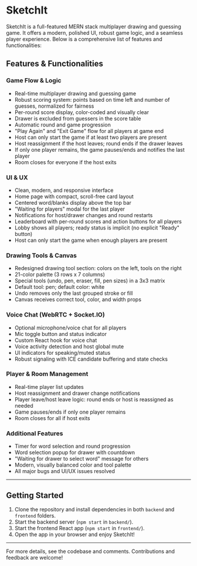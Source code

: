 # SketchIt

SketchIt is a full-featured MERN stack multiplayer drawing and guessing game. It offers a modern, polished UI, robust game logic, and a seamless player experience. Below is a comprehensive list of features and functionalities:

## Features & Functionalities

### Game Flow & Logic
- Real-time multiplayer drawing and guessing game
- Robust scoring system: points based on time left and number of guesses, normalized for fairness
- Per-round score display, color-coded and visually clear
- Drawer is excluded from guessers in the score table
- Automatic round and game progression
- "Play Again" and "Exit Game" flow for all players at game end
- Host can only start the game if at least two players are present
- Host reassignment if the host leaves; round ends if the drawer leaves
- If only one player remains, the game pauses/ends and notifies the last player
- Room closes for everyone if the host exits

### UI & UX
- Clean, modern, and responsive interface
- Home page with compact, scroll-free card layout
- Centered word/blanks display above the top bar
- "Waiting for players" modal for the last player
- Notifications for host/drawer changes and round restarts
- Leaderboard with per-round scores and action buttons for all players
- Lobby shows all players; ready status is implicit (no explicit "Ready" button)
- Host can only start the game when enough players are present

### Drawing Tools & Canvas
- Redesigned drawing tool section: colors on the left, tools on the right
- 21-color palette (3 rows x 7 columns)
- Special tools (undo, pen, eraser, fill, pen sizes) in a 3x3 matrix
- Default tool: pen; default color: white
- Undo removes only the last grouped stroke or fill
- Canvas receives correct tool, color, and width props

### Voice Chat (WebRTC + Socket.IO)
- Optional microphone/voice chat for all players
- Mic toggle button and status indicator
- Custom React hook for voice chat
- Voice activity detection and host global mute
- UI indicators for speaking/muted status
- Robust signaling with ICE candidate buffering and state checks

### Player & Room Management
- Real-time player list updates
- Host reassignment and drawer change notifications
- Player leave/host leave logic: round ends or host is reassigned as needed
- Game pauses/ends if only one player remains
- Room closes for all if host exits

### Additional Features
- Timer for word selection and round progression
- Word selection popup for drawer with countdown
- "Waiting for drawer to select word" message for others
- Modern, visually balanced color and tool palette
- All major bugs and UI/UX issues resolved

---

## Getting Started

1. Clone the repository and install dependencies in both `backend` and `frontend` folders.
2. Start the backend server (`npm start` in `backend/`).
3. Start the frontend React app (`npm start` in `frontend/`).
4. Open the app in your browser and enjoy SketchIt!

---

For more details, see the codebase and comments. Contributions and feedback are welcome! 